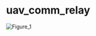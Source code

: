 # uav_comm_relay

![Figure_1](https://github.com/keep9oing/uav_comm_relay/assets/31655488/2e0efbd8-edf5-40b6-a538-565cc34f8c26)

